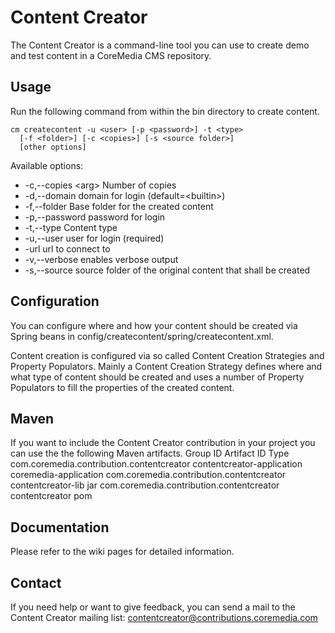 Content Creator
===============

The Content Creator is a command-line tool you can use to create demo and test content in a CoreMedia CMS repository.


Usage
-----

Run the following command from within the bin directory to create content.

    cm createcontent -u <user> [-p <password>] -t <type>
      [-f <folder>] [-c <copies>] [-s <source folder>]
      [other options]

Available options:
*    -c,--copies \<arg\> 	Number of copies
*    -d,--domain <domain name> 	domain for login (default=\<builtin\>)
*    -f,--folder <arg> 	Base folder for the created content
*    -p,--password <password> 	password for login
*    -t,--type <arg> 	Content type
*    -u,--user <user name> 	user for login (required)
*    -url <ior url> 	url to connect to
*    -v,--verbose 	enables verbose output
*    -s,--source 	source folder of the original content that shall be created


Configuration
-------------

You can configure where and how your content should be created via Spring beans in
    config/createcontent/spring/createcontent.xml.

Content creation is configured via so called Content Creation Strategies and Property Populators.
Mainly a Content Creation Strategy defines where and what type of content should be created and uses a number of
Property Populators to fill the properties of the created content.


Maven
-----

If you want to include the Content Creator contribution in your project you can use the the following Maven artifacts.
Group ID 	Artifact ID 	Type
com.coremedia.contribution.contentcreator 	contentcreator-application 	coremedia-application
com.coremedia.contribution.contentcreator 	contentcreator-lib 	jar
com.coremedia.contribution.contentcreator 	contentcreator 	pom


Documentation
-------------

Please refer to the wiki pages for detailed information.


Contact
-------

If you need help or want to give feedback, you can send a mail to the Content Creator mailing list:
contentcreator@contributions.coremedia.com